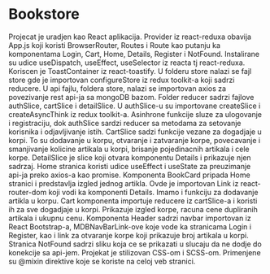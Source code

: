 # Bookstore
Projecat je uradjen kao React aplikacija. Provider iz react-reduxa obavija App.js koji koristi BrowserRouter, Routes i Route kao putanju ka komponentama Login, Cart, Home, Details, Register i NotFound. Instalirane su udice useDispatch, useEffect, useSelector iz reacta tj react-reduxa. Koriscen je ToastContainer iz react-toastify. 
U folderu store nalazi se fajl store gde je importovan configureStore iz redux toolkit-a koji sadrzi reducere. U api fajlu, foldera store, nalazi se importovan axios za povezivanje rest api-ja sa mongoDB bazom. Folder reducer sadrzi fajlove authSlice, cartSlice i detailSlice. U authSlice-u su importovane createSlice i createAsyncThink iz redux toolkit-a. Asinhrone funkcije sluze za ulogovanje i registraciju, dok authSlice sardzi reducer sa metodama za setovanje korisnika i odjavljivanje istih. CartSlice sadzi funkcije vezane za dogadjaje u korpi. To su dodavanje u korpu, otvaranje i zatvaranje korpe, povecavanje i smanjivanje kolicine artikala u korpi, brisanje pojedinacnih artikala i cele korpe. DetailSlice je slice koji otvara komponentu Details i prikazuje njen sadrzaj.
Home stranica koristi udice useEffect i useState za preuzimanje api-ja preko axios-a kao promise. Komponenta BookCard pripada Home stranici i predstavlja izgled jednog artikla. Ovde je importovan Link iz react-router-dom koji vodi ka komponenti Details. Imamo i funkciju za dodavanje artikla u korpu.
Cart komponenta importuje reducere iz cartSlice-a i koristi ih za sve dogadjaje u korpi. Prikazuje izgled korpe, racuna cene dupliranih artikala i ukupnu cenu. 
Komponenta Header sadrzi navbar importovan iz React Bootstrap-a, MDBNavBarLink-ove koje vode ka stranicama Login i Register, kao i link za otvaranje korpe koji prikazuje broj artikala u korpi.
Stranica NotFound sadrzi sliku koja ce se prikazati u slucaju da ne dodje do konekcije sa api-jem. 
Projekat je stilizovan CSS-om i SCSS-om. Primenjene su @mixin direktive koje se koriste na celoj veb stranici.
